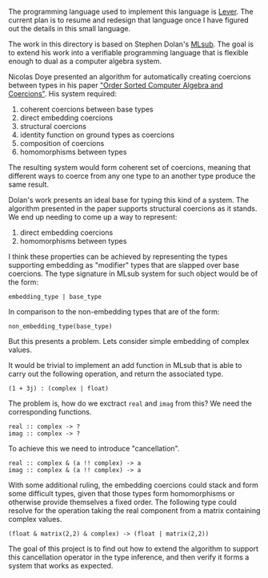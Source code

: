 The programming language used to implement this language is
[Lever](https://github.com/cheery/lever). The current plan is to
resume and redesign that language once I have figured out
the details in this small language.

The work in this directory is based on Stephen Dolan's
[MLsub](https://www.cl.cam.ac.uk/~sd601/mlsub/). The goal is
to extend his work into a verifiable programming language
that is flexible enough to dual as a computer algebra system.

Nicolas Doye presented an algorithm for automatically
creating coercions between types in his paper
["Order Sorted Computer Algebra and Coercions"][doye]. His
system required:

 1. coherent coercions between base types
 2. direct embedding coercions
 3. structural coercions
 4. identity function on ground types as coercions
 5. composition of coercions
 6. homomorphisms between types

The resulting system would form coherent set of coercions,
meaning that different ways to coerce from any one type to
an another type produce the same result.

 [doye]: (http://axiom-wiki.newsynthesis.org/public/refs/doye-aldor-phd.pdf).

Dolan's work presents an ideal base for typing this kind of
a system. The algorithm presented in the paper supports
structural coercions as it stands. We end up needing to come
up a way to represent:

 1. direct embedding coercions
 2. homomorphisms between types

I think these properties can be achieved by representing the
types supporting embedding as "modifier" types that are
slapped over base coercions. The type signature in MLsub
system for such object would be of the form:

    embedding_type | base_type

In comparison to the non-embedding types that are of the
form:

    non_embedding_type(base_type)

But this presents a problem. Lets consider simple embedding
of complex values.

It would be trivial to implement an add function in MLsub
that is able to carry out the following operation, and
return the associated type.

    (1 + 3j) : (complex | float)

The problem is, how do we exctract `real` and `imag` from
this? We need the corresponding functions.

    real :: complex -> ?
    imag :: complex -> ?

To achieve this we need to introduce "cancellation".

    real :: complex & (a !! complex) -> a
    imag :: complex & (a !! complex) -> a

With some additional ruling, the embedding coercions could
stack and form some difficult types, given that those types
form homomorphisms or otherwise provide themselves a fixed
order. The following type could resolve for the operation
taking the real component from a matrix containing complex
values.

    (float & matrix(2,2) & complex) -> (float | matrix(2,2))

The goal of this project is to find out how to extend the
algorithm to support this cancellation operator in the type
inference, and then verify it forms a system that works as
expected.

